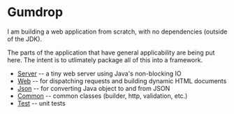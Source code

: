 # Gumdrop

I am building a web application from scratch, with no dependencies (outside of the JDK).

The parts of the application that have general applicability are being put here. The intent is to utlimately package
all of this into a framework.

* [Server](gumdrop.server) -- a tiny web server using Java's non-blocking IO
* [Web](gumdrop.web) -- for dispatching requests and building dynamic HTML documents
* [Json](gumdrop.json) -- for converting Java object to and from JSON
* [Common](gumdrop.common) -- common classes (builder, http, validation, etc.)
* [Test](gumdrop.test) -- unit tests
